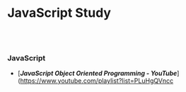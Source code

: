 JavaScript Study
==========


 <br/><br/>


### JavaScript
- [___JavaScript Object Oriented Programming - YouTube___](https://www.youtube.com/playlist?list=PLuHgQVncc